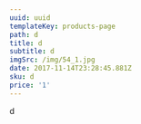 ```yaml
---
uuid: uuid
templateKey: products-page
path: d
title: d
subtitle: d
imgSrc: /img/54_1.jpg
date: 2017-11-14T23:28:45.881Z
sku: d
price: '1'
---
```

d
